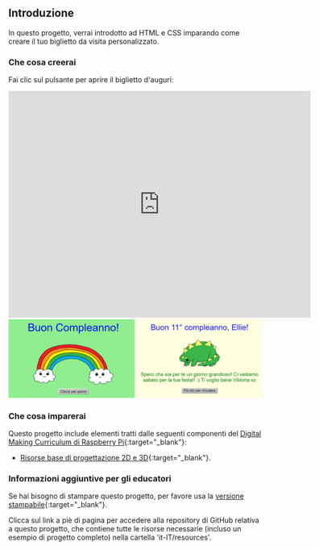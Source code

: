 ## Introduzione

In questo progetto, verrai introdotto ad HTML e CSS imparando come creare il tuo biglietto da visita personalizzato.

### Che cosa creerai

Fai clic sul pulsante per aprire il biglietto d'auguri:

<div class="trinket">
  <iframe src="https://trinket.io/embed/html/1ec5138350?outputOnly=true&start=result" width="600" height="450" frameborder="0" marginwidth="0" marginheight="0" allowfullscreen>
  </iframe>
  <img src="images/birthday-final.png">
</div>

### Che cosa imparerai

Questo progetto include elementi tratti dalle seguenti componenti del [Digital Making Curriculum di Raspberry Pi](https://rpf.io/curriculum){:target="_blank"}:

+ [Risorse base di progettazione 2D e 3D](https://www.raspberrypi.org/curriculum/design/creator){:target="_blank"}.

### Informazioni aggiuntive per gli educatori

Se hai bisogno di stampare questo progetto, per favore usa la [versione stampabile](https://projects.raspberrypi.org/it-IT/projects/happy-birthday/print){:target="_blank"}.

Clicca sul link a piè di pagina per accedere alla repository di GitHub relativa a questo progetto, che contiene tutte le risorse necessarie (incluso un esempio di progetto completo) nella cartella 'it-IT/resources'.